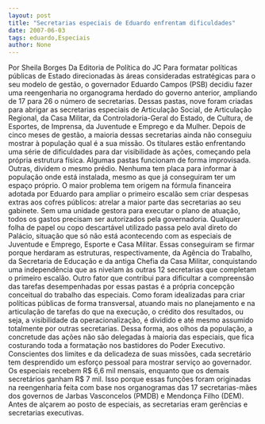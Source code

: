 ```yaml
---
layout: post
title: "Secretarias especiais de Eduardo enfrentam dificuldades"
date: 2007-06-03
tags: eduardo,Especiais
author: None
---
```



Por Sheila Borges
Da Editoria de Pol&iacute;tica do JC
Para&nbsp;formatar pol&iacute;ticas p&uacute;blicas de Estado direcionadas &agrave;s &aacute;reas consideradas estrat&eacute;gicas para o seu modelo de gest&atilde;o, o governador Eduardo Campos (PSB) decidiu fazer uma reengenharia no organograma herdado do governo anterior, ampliando de 17 para 26 o n&uacute;mero de secretarias. 
Dessas pastas, nove foram criadas para abrigar as secretarias especiais de Articula&ccedil;&atilde;o Social, de Articula&ccedil;&atilde;o Regional, da Casa Militar, da Controladoria-Geral do Estado, de Cultura, de Esportes, de Imprensa, da Juventude e Emprego e da Mulher. 
Depois de cinco meses de gest&atilde;o, a maioria dessas secretarias ainda n&atilde;o conseguiu mostrar &agrave; popula&ccedil;&atilde;o qual &eacute; a sua miss&atilde;o. Os titulares est&atilde;o enfrentando uma s&eacute;rie de dificuldades para dar visibilidade &agrave;s a&ccedil;&otilde;es, come&ccedil;ando pela pr&oacute;pria estrutura f&iacute;sica. 
Algumas pastas funcionam de forma improvisada. Outras, dividem o mesmo pr&eacute;dio. Nenhuma tem placa para informar &agrave; popula&ccedil;&atilde;o onde est&aacute; instalada, mesmo as que j&aacute; conseguiram ter um espa&ccedil;o pr&oacute;prio.
O maior problema tem origem na f&oacute;rmula financeira adotada por Eduardo para ampliar o primeiro escal&atilde;o sem criar despesas extras aos cofres p&uacute;blicos: atrelar a maior parte das secretarias ao seu gabinete. 
Sem uma unidade gestora para executar o plano de atua&ccedil;&atilde;o, todos os gastos precisam ser autorizados pela governadoria. Qualquer folha de papel ou copo descart&aacute;vel utilizado passa pelo aval direto do Pal&aacute;cio, situa&ccedil;&atilde;o que s&oacute; n&atilde;o est&aacute; acontecendo com as especiais de Juventude e Emprego, Esporte e Casa Militar. 
Essas conseguiram se firmar porque herdaram as estruturas, respectivamente, da Ag&ecirc;ncia do Trabalho, da Secretaria de Educa&ccedil;&atilde;o e da antiga Chefia da Casa Militar, conquistando uma independ&ecirc;ncia que as nivelam &agrave;s outras 12 secretarias que completam o primeiro escal&atilde;o. 
Outro fator que contribui para dificultar a compreens&atilde;o das tarefas desempenhadas por essas pastas &eacute; a pr&oacute;pria concep&ccedil;&atilde;o conceitual do trabalho das especiais. Como foram idealizadas para criar pol&iacute;ticas p&uacute;blicas de forma transversal, atuando mais no planejamento e na articula&ccedil;&atilde;o de tarefas do que na execu&ccedil;&atilde;o, o cr&eacute;dito dos resultados, ou seja, a visibilidade da operacionaliza&ccedil;&atilde;o, &eacute; dividido e at&eacute; mesmo assumido totalmente por outras secretarias. 
Dessa forma, aos olhos da popula&ccedil;&atilde;o, a concretude das a&ccedil;&otilde;es n&atilde;o s&atilde;o delegadas &agrave; maioria das especiais, que fica costurando toda a formata&ccedil;&atilde;o nos bastidores do Poder Executivo. 
Conscientes dos limites e da delicadeza de suas miss&otilde;es, cada secret&aacute;rio tem desprendido um esfor&ccedil;o pessoal para mostrar servi&ccedil;o ao governador.&nbsp;
Os especiais recebem R$ 6,6 mil mensais, enquanto que&nbsp;os demais secret&aacute;rios ganham&nbsp;R$ 7 mil. Isso porque essas fun&ccedil;&otilde;es foram originadas na reengenharia feita com base nos organogramas das 17 secretarias-m&atilde;es dos governos de Jarbas Vasconcelos (PMDB) e Mendon&ccedil;a Filho (DEM). Antes de al&ccedil;arem ao posto de especiais, as secretarias eram ger&ecirc;ncias e secretarias executivas. 

 